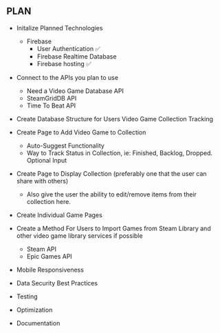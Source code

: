 ## PLAN

 - Initalize Planned Technologies
    - Firebase
        - User Authentication :white_check_mark:
        - Firebase Realtime Database
        - Firebase hosting :white_check_mark:
 - Connect to the APIs you plan to use
    - Need a Video Game Database API
    - SteamGridDB API
    - Time To Beat API
 - Create Database Structure for Users Video Game Collection Tracking
 - Create Page to Add Video Game to Collection
    - Auto-Suggest Functionality
    - Way to Track Status in Collection, ie: Finished, Backlog, Dropped. Optional Input
 - Create Page to Display Collection (preferably one that the user can share with others)
    - Also give the user the ability to edit/remove items from their collection here.
- Create Individual Game Pages
- Create a Method For Users to Import Games from Steam Library and other video game library services if possible
    - Steam API
    - Epic Games API


- Mobile Responsiveness
- Data Security Best Practices
- Testing
- Optimization
- Documentation
